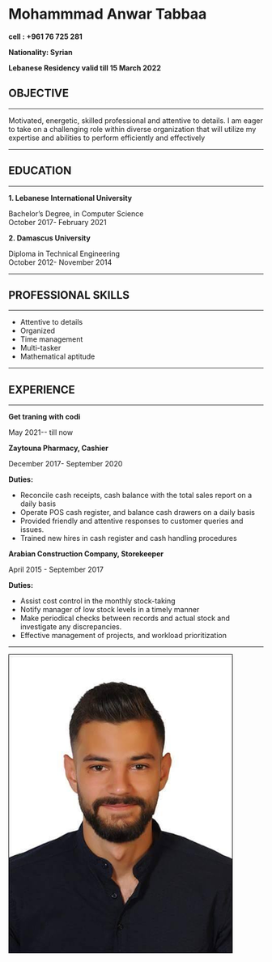 
# Mohammmad Anwar Tabbaa

**cell : +961 76 725 281**

**Nationality: Syrian**

**Lebanese Residency valid till 15 March 2022**


## OBJECTIVE
---
Motivated, energetic, skilled professional and attentive to details. I am eager to take on a challenging role within diverse organization that will utilize my expertise and abilities to perform efficiently and effectively

---

## EDUCATION
---
**1.	Lebanese International University**

 Bachelor’s Degree, in Computer Science   
 October 2017- February 2021       

**2. Damascus University**

Diploma in Technical Engineering<br>
October 2012- November 2014

---

## PROFESSIONAL SKILLS

---

*	Attentive to details
*  Organized 
* Time management
* Multi-tasker
* 	Mathematical aptitude
--- 
## EXPERIENCE
---

**Get traning with codi** 

May 2021-- till now 

 **Zaytouna Pharmacy, Cashier**

 December 2017- September 2020

 **Duties:**
 * Reconcile cash receipts, cash balance with the total sales report on a daily basis
 * Operate POS cash register, and balance cash drawers on a daily basis
 * Provided friendly and attentive responses to customer queries and issues.
 * Trained new hires in cash register and cash handling procedures

 **Arabian Construction Company, Storekeeper**

 April 2015 - September 2017

 **Duties:** 

 * Assist cost control in the monthly stock-taking
 * 	Notify manager of low stock levels in a timely manner
 * Make periodical checks between records and actual stock and investigate any discrepancies.
 * Effective management of projects, and workload prioritization
 ---
 ![my photo ](https://raw.githubusercontent.com/MohammadAnwarTabbaa/codi-git/main/anwars-photo.jpg)